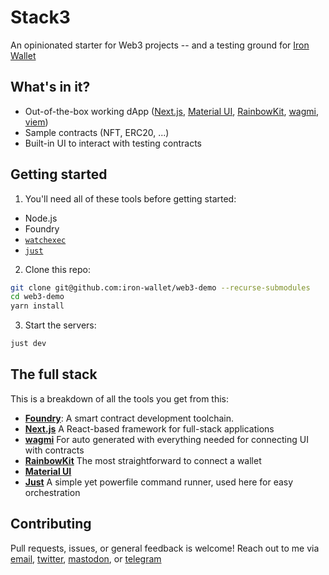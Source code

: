 # Stack3

[foundry]: https://getfoundry.sh/
[iron]: https://github.com/iron-wallet/iron
[next]: https://nextjs.org/
[material-ui]: https://mui.com/
[rainbow-kit]: https://www.rainbowkit.com/
[wagmi]: https://wagmi.sh/
[viem]: https://viem.sh/
[just]: https://github.com/casey/just

An opinionated starter for Web3 projects -- and a testing ground for [Iron Wallet][iron]

## What's in it?

- Out-of-the-box working dApp ([Next.js][next], [Material UI][material-ui], [RainbowKit][rainbow-kit], [wagmi][wagmi], [viem][viem])
- Sample contracts (NFT, ERC20, ...)
- Built-in UI to interact with testing contracts

## Getting started

1. You'll need all of these tools before getting started:

- Node.js
- Foundry
- [`watchexec`](https://github.com/watchexec/watchexec)
- [`just`](https://github.com/casey/just)

2. Clone this repo:

```sh
git clone git@github.com:iron-wallet/web3-demo --recurse-submodules
cd web3-demo
yarn install
```

3. Start the servers:

```sh
just dev
```

## The full stack

This is a breakdown of all the tools you get from this:

- [**Foundry**][foundry]: A smart contract development toolchain.
- [**Next.js**][next] A React-based framework for full-stack applications
- [**wagmi**][wagmi] For auto generated with everything needed for connecting UI with contracts
- [**RainbowKit**][rainbow-kit] The most straightforward to connect a wallet
- [**Material UI**][material-ui]
- [**Just**][just] A simple yet powerfile command runner, used here for easy orchestration

## Contributing

Pull requests, issues, or general feedback is welcome! Reach out to me via [email](mailto:mpalhas@gmail.com), [twitter](https://twitter.com/naps62), [mastodon](https://fedi.subvisual.co/@naps62), or [telegram](https://t.me/naps62)
